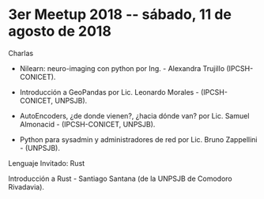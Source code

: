 # 3er Meetup 2018 -- sábado, 11 de agosto de 2018

Charlas


-  Nilearn: neuro-imaging con python por Ing. - Alexandra Trujillo (IPCSH-CONICET).

- Introducción a GeoPandas por Lic. Leonardo Morales - (IPCSH-CONICET, UNPSJB).

- AutoEncoders, ¿de donde vienen?, ¿hacia dónde van? por Lic. Samuel Almonacid - (IPCSH-CONICET, UNPSJB).

- Python para sysadmin y administradores de red por Lic. Bruno Zappellini - (UNPSJB).

Lenguaje Invitado: Rust

Introducción a Rust - Santiago Santana (de la UNPSJB de Comodoro Rivadavia).


